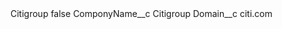<?xml version="1.0" encoding="UTF-8"?>
<CustomMetadata xmlns="http://soap.sforce.com/2006/04/metadata" xmlns:xsi="http://www.w3.org/2001/XMLSchema-instance" xmlns:xsd="http://www.w3.org/2001/XMLSchema">
    <label>Citigroup</label>
    <protected>false</protected>
    <values>
        <field>ComponyName__c</field>
        <value xsi:type="xsd:string">Citigroup</value>
    </values>
    <values>
        <field>Domain__c</field>
        <value xsi:type="xsd:string">citi.com</value>
    </values>
</CustomMetadata>
